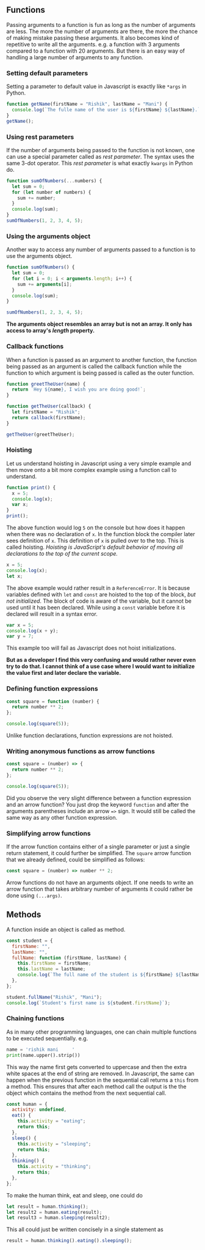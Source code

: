 ## Functions

Passing arguments to a function is fun as long as the number of arguments are less. The more the number of arguments are there, the more the chance of making mistake passing these arguments. It also becomes kind of repetitive to write all the arguments. e.g. a function with 3 arguments compared to a function with 20 arguments. But there is an easy way of handling a large number of arguments to any function.

### Setting default parameters

Setting a parameter to default value in Javascript is exactly like `*args` in Python.

```javascript
function getName(firstName = "Rishik", lastName = "Mani") {
  console.log(`The fulle name of the user is ${firstName} ${lastName}.`);
}
getName();
```

### Using rest parameters

If the number of arguments being passed to the function is not known, one can use a special parameter called as _rest parameter_. The syntax uses the same 3-dot operator. This _rest parameter_ is what exactly `kwargs` in Python do.

```javascript
function sumOfNumbers(...numbers) {
  let sum = 0;
  for (let number of numbers) {
    sum += number;
  }
  console.log(sum);
}
sumOfNumbers(1, 2, 3, 4, 5);
```

### Using the arguments object

Another way to access any number of arguments passed to a function is to use the arguments object.

```javascript
function sumOfNumbers() {
  let sum = 0;
  for (let i = 0; i < arguments.length; i++) {
    sum += arguments[i];
  }
  console.log(sum);
}

sumOfNumbers(1, 2, 3, 4, 5);
```

**The arguments object resembles an array but is not an array. It only has access to array's _length_ property.**

### Callback functions

When a function is passed as an argument to another function, the function being passed as an argument is called the callback function while the function to which argument is being passed is called as the outer function.

```javascript
function greetTheUser(name) {
  return `Hey ${name}, I wish you are doing good!`;
}

function getTheUser(callback) {
  let firstName = "Rishik";
  return callback(firstName);
}

getTheUser(greetTheUser);
```

### Hoisting

Let us understand hoisting in Javascript using a very simple example and then move onto a bit more complex example using a function call to understand.

```javascript
function print() {
  x = 5;
  console.log(x);
  var x;
}
print();
```

The above function would log `5` on the console but how does it happen when there was no declaration of `x`. In the function block the compiler later sees definition of `x`. This definition of `x` is pulled over to the top. This is called hoisting. _Hoisting is JavaScript's default behavior of moving all declarations to the top of the current scope._

```javascript
x = 5;
console.log(x);
let x;
```

The above example would rather result in a `ReferenceError`. It is because variables defined with `let` and `const` are hoisted to the top of the block, _but not initialized_. The block of code is aware of the variable, but it cannot be used until it has been declared. While using a `const` variable before it is declared will result in a syntax error.

```javascript
var x = 5;
console.log(x + y);
var y = 7;
```

This example too will fail as Javascript does not hoist initializations.

**But as a developer I find this very confusing and would rather never even try to do that. I cannot think of a use case where I would want to initialize the value first and later declare the variable.**

### Defining function expressions

```javascript
const square = function (number) {
  return number ** 2;
};

console.log(square(5));
```

Unlike function declarations, function expressions are not hoisted.

### Writing anonymous functions as arrow functions

```javascript
const square = (number) => {
  return number ** 2;
};

console.log(square(5));
```

Did you observe the very slight difference between a function expression and an arrow function? You just drop the keyword `function` and after the arguments parentheses include an arrow `=>` sign. It would still be called the same way as any other function expression.

### Simplifying arrow functions

If the arrow function contains either of a single parameter or just a single return statement, it could further be simplified. The `square` arrow function that we already defined, could be simplified as follows:

```javascript
const square = (number) => number ** 2;
```

Arrow functions do not have an arguments object. If one needs to write an arrow function that takes arbitrary number of arguments it could rather be done using `(...args)`.

## Methods

A function inside an object is called as method.

```javascript
const student = {
  firstName: "",
  lastName: "",
  fullName: function (firstName, lastName) {
    this.firstName = firstName;
    this.lastName = lastName;
    console.log(`The full name of the student is ${firstName} ${lastName}.`);
  },
};

student.fullName("Rishik", "Mani");
console.log(`Student's first name is ${student.firstName}`);
```

### Chaining functions

As in many other programming languages, one can chain multiple functions to be executed sequentially. e.g.

```python
name = 'rishik mani     '
print(name.upper().strip())
```

This way the name first gets converted to uppercase and then the extra white spaces at the end of string are removed. In Javascript, the same can happen when the previous function in the sequential call returns a `this` from a method. This ensures that after each method call the output is the the object which contains the method from the next sequential call.

```javascript
const human = {
  activity: undefined,
  eat() {
    this.activity = "eating";
    return this;
  },
  sleep() {
    this.activity = "sleeping";
    return this;
  },
  thinking() {
    this.activity = "thinking";
    return this;
  },
};
```

To make the human think, eat and sleep, one could do

```javascript
let result = human.thinking();
let result2 = human.eating(result);
let result3 = human.sleeping(result2);
```

This all could just be written concisely in a single statement as

```javascript
result = human.thinking().eating().sleeping();
```
